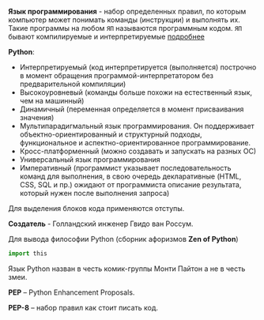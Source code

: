 **Язык программирования** - набор определенных правил, по которым компьютер может понимать команды (инструкции) и выполнять их.
Такие программы на любом `ЯП` называются программным кодом.
`ЯП` бывают компилируемые и интерпретируемые [подробнее](./Интерпретатор%20и%20компилятор.md)

**Python**:
 - Интерпретируемый (код интерпретируется (выполняется) построчно в момент обращения программой-интерпретатором без предварительной компиляции)
 - Высокоуровневый (команды больше похожи на естественный язык, чем на машинный)
 - Динамичный (переменная определяется в момент присваивания значения)
 - Мультипарадигмальный язык программирования. Он поддерживает объектно-ориентированный и структурный подходы, функциональное и аспектно-ориентированное программирование.
 - Кросс-платформенный (можно создавать и запускать на разных ОС)
 - Универсальный язык программирования
 - Императивный (программист указывает последовательность команд для выполнения, в свою очередь декларативные (HTML, CSS, SQL и пр.) ожидают от программиста описание результата, который нужен после выполнения запроса)

Для выделения блоков кода применяются отступы.

**Создатель** - Голландский инженер Гвидо ван Россум.

Для вывода философии Python (сборник афоризмов **Zen of Python**)
```python
import this
```

Язык Python назван в честь комик-группы Монти Пайтон а не в честь змеи.  

**PEP** – Python Enhancement Proposals.

**PEP-8** – набор правил как стоит писать код.



